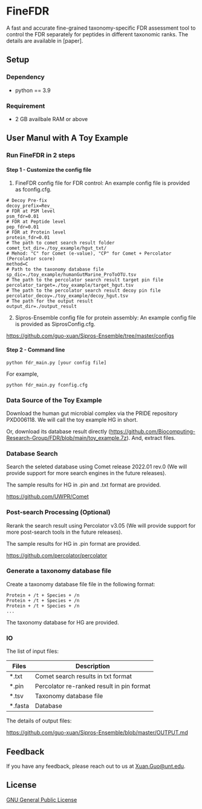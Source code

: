 
# FineFDR

A fast and accurate fine-grained taxonomy-specific FDR assessment tool to control the FDR separately for peptides in different taxonomic ranks. 
The details are available in [paper].


## Setup

### Dependency

- python == 3.9

### Requirement

- 2 GB availbale RAM or above

## User Manul with A Toy Example

### Run FineFDR in 2 steps

#### Step 1 - Customize the config file
1. FineFDR config file for FDR control: An example config file is provided as fconfig.cfg.

```
# Decoy Pre-fix
decoy_prefix=Rev_
# FDR at PSM level
psm_fdr=0.01
# FDR at Peptide level
pep_fdr=0.01
# FDR at Protein level
protein_fdr=0.01
# The path to comet search result folder
comet_txt_dir=./toy_example/hgut_txt/
# Mehod: "C" for Comet (e-value), "CP" for Comet + Percolator (Percolator score)
method=C
# Path to the taxonomy database file
sp_dic=./toy_example/humanGutMarine_ProToOTU.tsv
# The path to the percolator search result target pin file
percolator_target=./toy_example/target_hgut.tsv
# The path to the percolator search result decoy pin file
percolator_decoy=./toy_example/decoy_hgut.tsv
# The path for the output result
output_dir=./output_result
```
2. Sipros-Ensemble config file for protein assembly: An example config file is provided as SiprosConfig.cfg.

https://github.com/guo-xuan/Sipros-Ensemble/tree/master/configs

#### Step 2 - Command line

```
python fdr_main.py [your config file]
```
For example,

```
python fdr_main.py fconfig.cfg
```


### Data Source of the Toy Example

Download the human gut microbial complex via the PRIDE repository PXD006118. We will call the toy example HG in short.

Or, download its database result directly (https://github.com/Biocomputing-Research-Group/FDR/blob/main/toy_example.7z). And, extract files.

### Database Search

Search the seleted database using Comet release 2022.01 rev.0 (We will provide support for more search engines in the future releases). 

The sample results for HG in .pin and .txt format are provided.

https://github.com/UWPR/Comet

### Post-search Processing (Optional)

Rerank the search result using Percolator v3.05 (We will provide support for more post-search tools in the future releases). 

The sample results for HG in .pin format are provided.

https://github.com/percolator/percolator

### Generate a taxonomy database file

Create a taxonomy database file file in the following format:

```
Protein + /t + Species + /n
Protein + /t + Species + /n
Protein + /t + Species + /n
...
```
The taxonomy database for HG are provided.

### IO

The list of input files:

| Files        | Description |
| ----------- | ----------- |
| *.txt     | Comet search results in txt format      |
| *.pin   | Percolator re-ranked result in pin format        |
| *.tsv     |Taxonomy database file      |
| *.fasta   | Database        |

The details of output files:

https://github.com/guo-xuan/Sipros-Ensemble/blob/master/OUTPUT.md

## Feedback

If you have any feedback, please reach out to us at Xuan.Guo@unt.edu.


## License

[GNU General Public License](https://www.gnu.org/licenses/gpl-3.0.en.html)

